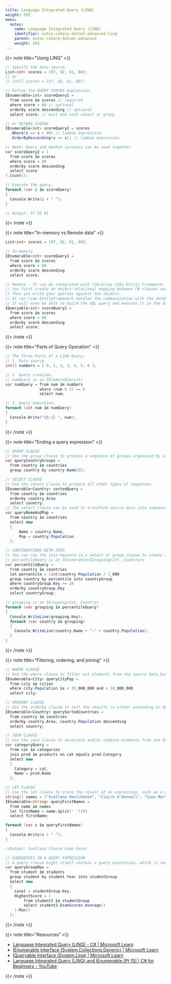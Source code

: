 ```yaml
---
title: Language Integrated Query (LINQ)
weight: 203
menu:
  notes:
    name: Language Integrated Query (LINQ)
    identifier: notes-csharp-dotnet-advanced-linq
    parent: notes-csharp-dotnet-advanced
    weight: 203
---
```


{{< note title="Using LINQ" >}}

```csharp
// Specify the data source.
List<int> scores = [97, 92, 81, 60];
// Or
// int[] scores = [97, 92, 81, 60];

// Define the QUERY SYNTAX expression.
IEnumerable<int> scoreQuery1 =
  from score in scores // required
  where score > 80 // optional
  orderby score descending // optional
  select score; // must end with select or group

// Or METHOD SYNTAX
IEnumerable<int> scoreQuery2 = scores
  .Where(s => s > 80) // lambda expression
  .OrderByDescending(s => s); // lambda expression

// Note: Query and method syntaxes can be used together.
var scoreQuery2 = (
  from score in scores
  where score > 80
  orderby score descending
  select score
).Count();

// Execute the query.
foreach (var i in scoreQuery)
{
  Console.Write(i + " ");
}

// Output: 97 92 81
```
{{< /note >}}

{{< note title="In-memory vs Remote data" >}}

```csharp
List<int> scores = [97, 92, 81, 60];

// In-memory
IEnumerable<int> scoreQuery1 =
  from score in scores
  where score > 80
  orderby score descending
  select score;

// Remote - It can be integrated with libraries like Entity Framework.
// You first create an object-relational mapping between C# classes and your database schema.
// Then you write your queries against the objects
// At run-time EntityFramework handles the communication with the database.
// It will even be able to build the SQL query and execute it in the database side.
IQueryable<int> scoreQuery1 =
  from score in scores
  where score > 80
  orderby score descending
  select score;
```

{{< /note >}}

{{< note title="Parts of Query Operation" >}}

```csharp
// The Three Parts of a LINQ Query:
// 1. Data source.
int[] numbers = [ 0, 1, 2, 3, 4, 5, 6 ];

// 2. Query creation.
// numQuery is an IEnumerable<int>
var numQuery = from num in numbers
               where (num % 2) == 0
               select num;

// 3. Query execution.
foreach (int num in numQuery)
{
  Console.Write("{0,1} ", num);
}
```

{{< /note >}}

{{< note title="Ending a query expression" >}}

```csharp
// GROUP CLAUSE
// Use the group clause to produce a sequence of groups organized by a key that you specify.
var queryCountryGroups =
  from country in countries
  group country by country.Name[0];

// SELECT CLAUSE
// Use the select clause to produce all other types of sequences.
IEnumerable<Country> sortedQuery =
  from country in countries
  orderby country.Area
  select country;
// The select clause can be used to transform source data into sequences of new types. 
var queryNameAndPop =
  from country in countries
  select new
  {
      Name = country.Name,
      Pop = country.Population
  };

// CONTINUATIONS WITH INTO
// You can use the into keyword in a select or group clause to create a temporary identifier that stores a query. 
// percentileQuery is an IEnumerable<IGrouping<int, Country>>
var percentileQuery =
  from country in countries
  let percentile = (int)country.Population / 1_000
  group country by percentile into countryGroup
  where countryGroup.Key >= 20
  orderby countryGroup.Key
  select countryGroup;

// grouping is an IGrouping<int, Country>
foreach (var grouping in percentileQuery)
{
  Console.WriteLine(grouping.Key);
  foreach (var country in grouping)
  {
    Console.WriteLine(country.Name + ":" + country.Population);
  }
}
```

{{< /note >}}

{{< note title="Filtering, ordering, and joining" >}}

```csharp
// WHERE CLAUSE
// Use the where clause to filter out elements from the source data based on one or more predicate expressions. 
IEnumerable<City> queryCityPop =
  from city in cities
  where city.Population is < 15_000_000 and > 10_000_000
  select city;

// ORDERBY CLAUSE 
// Use the orderby clause to sort the results in either ascending or descending order. 
IEnumerable<Country> querySortedCountries =
  from country in countries
  orderby country.Area, country.Population descending
  select country;

// JOIN CLAUSE
// Use the join clause to associate and/or combine elements from one data source with elements from another data source based on an equality comparison between specified keys in each element. 
var categoryQuery =
  from cat in categories
  join prod in products on cat equals prod.Category
  select new
  {
    Category = cat,
    Name = prod.Name
  };

// LET CLAUSE
// Use the let clause to store the result of an expression, such as a method call, in a new range variable.
string[] names = ["Svetlana Omelchenko", "Claire O'Donnell", "Sven Mortensen", "Cesar Garcia"];
IEnumerable<string> queryFirstNames =
  from name in names
  let firstName = name.Split(' ')[0]
  select firstName;

foreach (var s in queryFirstNames)
{
  Console.Write(s + " ");
}

//Output: Svetlana Claire Sven Cesar

// SUBQUERIES IN A QUERY EXPRESSION
// A query clause might itself contain a query expression, which is sometimes referred to as a subquery.
var queryGroupMax =
  from student in students
  group student by student.Year into studentGroup
  select new
  {
    Level = studentGroup.Key,
    HighestScore = (
        from student2 in studentGroup
        select student2.ExamScores.Average()
    ).Max()
  };
```

{{< /note >}}

{{< note title="Resources" >}}

- [Language Integrated Query (LINQ) - C# | Microsoft Learn](https://learn.microsoft.com/en-us/dotnet/csharp/linq/)
- [IEnumerable<T> Interface (System.Collections.Generic) | Microsoft Learn](https://learn.microsoft.com/en-us/dotnet/api/system.collections.generic.ienumerable-1?view=net-9.0)
- [IQueryable<T> Interface (System.Linq) | Microsoft Learn](https://learn.microsoft.com/en-us/dotnet/api/system.linq.iqueryable-1?view=net-9.0)
- [Language Integrated Query (LINQ) and IEnumerable [Pt 15] | C# for Beginners - YouTube](https://www.youtube.com/watch?v=4ro5UCqU0P4&list=PLdo4fOcmZ0oULFjxrOagaERVAMbmG20Xe&index=15)

{{< /note >}}